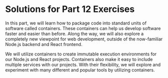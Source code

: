 # Solutions for Part 12 Exercises

In this part, we will learn how to package code into standard units of software called containers.
These containers can help us develop software faster and easier than before. Along the way, we will
also explore a completely new viewpoint for web development, outside of the now-familiar Node.js
backend and React frontend.

We will utilize containers to create immutable execution environments for our Node.js and React
projects. Containers also make it easy to include multiple services with our projects. With their
flexibility, we will explore and experiment with many different and popular tools by utilizing
containers.
